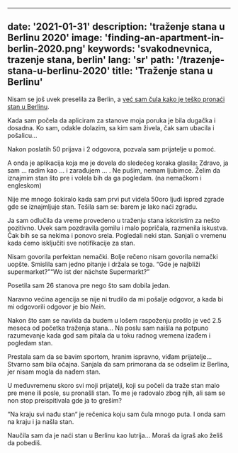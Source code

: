 ---
date: '2021-01-31'
description: 'traženje stana u Berlinu 2020'
image: 'finding-an-apartment-in-berlin-2020.png'
keywords: 'svakodnevnica, trazenje stana, berlin'
lang: 'sr'
path: '/trazenje-stana-u-berlinu-2020'
title: 'Traženje stana u Berlinu'
------
Nisam se još uvek preselila za Berlin, a <a href="https://youtu.be/838GDzXPVtA" rel="noopener noreferer" target="_blank">već sam čula kako je teško pronaći stan u Berlinu</a>.

Kada sam počela da apliciram za stanove moja poruka je bila dugačka i dosadna. Ko sam, odakle dolazim, sa kim sam živela, čak sam ubacila i pošalicu...

Nakon poslatih 50 prijava i 2 odgovora, pozvala sam prijatelje u pomoć.

A onda je aplikacija koja me je dovela do sledećeg koraka glasila:
Zdravo, ja sam … radim kao … i zarađujem … . Ne pušim, nemam ljubimce. Želim da iznajmim stan što pre i volela bih da ga pogledam. (na nemačkom i engleskom)

Nije me mnogo šokiralo kada sam prvi put videla 50oro ljudi ispred zgrade gde se iznajmljuje stan. Tešila sam se: barem je lako naći zgradu.

Ja sam odlučila da vreme provedeno u traženju stana iskoristim za nešto pozitivno. Uvek sam pozdravila gomilu i malo popričala, razmenila iskustva. Čak bih se sa nekima i ponovo srela. Pogledali neki stan. Sanjali o vremenu kada ćemo isključiti sve notifikacije za stan.

Nisam govorila perfektan nemački. Bolje rečeno nisam govorila nemački uopšte. Smislila sam jedno pitanje i držala se toga.
<q>Gde je najbliži supermarket?</q><q>Wo ist der nächste Supermarkt?</q>

Posetila sam 26 stanova pre nego što sam dobila jedan.

Naravno većina agencija se nije ni trudilo da mi pošalje odgovor, a kada bi mi odgovorili odgovor je bio <i>Nein</i>.

Nakon što sam se navikla da budem u lošem raspoženju prošlo je već 2.5 meseca od početka traženja stana… Na poslu sam naišla na potpuno razumevanje kada god sam pitala da u toku radnog vremena izađem i pogledam stan.

Prestala sam da se bavim sportom, hranim ispravno, viđam prijatelje… Stvarno sam bila očajna. Sanjala da sam primorana da se odselim iz Berlina, jer nisam mogla da nađem stan.

U međuvremenu skoro svi moji prijatelji, koji su počeli da traže stan malo pre mene ili posle, su pronašli stan. To me je radovalo zbog njih, ali sam se non stop preispitivala gde ja to grešim?

“Na kraju svi nađu stan“ je rečenica koju sam čula mnogo puta. I onda sam na kraju i ja našla stan.

Naučila sam da je naći stan u Berlinu kao lutrija… Moraš da igraš ako želiš da pobediš.
